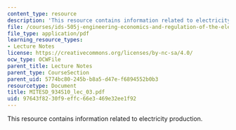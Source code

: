 ```yaml
---
content_type: resource
description: 'This resource contains information related to electricity production.  '
file: /courses/ids-505j-engineering-economics-and-regulation-of-the-electric-power-sector-spring-2010/97643f8230f9effc66e3469e32ee1f92_MITESD_934S10_lec_03.pdf
file_type: application/pdf
learning_resource_types:
- Lecture Notes
license: https://creativecommons.org/licenses/by-nc-sa/4.0/
ocw_type: OCWFile
parent_title: Lecture Notes
parent_type: CourseSection
parent_uid: 5774bc80-245b-b8a5-d47e-f6894552b0b3
resourcetype: Document
title: MITESD_934S10_lec_03.pdf
uid: 97643f82-30f9-effc-66e3-469e32ee1f92
---
```

This resource contains information related to electricity production.  